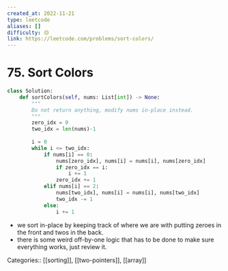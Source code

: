 ```yaml
---
created_at: 2022-11-21
type: leetcode
aliases: []
difficulty: 🟡
link: https://leetcode.com/problems/sort-colors/
---
```


# 75. Sort Colors

```python
class Solution:
    def sortColors(self, nums: List[int]) -> None:
        """
        Do not return anything, modify nums in-place instead.
        """
        zero_idx = 0
        two_idx = len(nums)-1
        
        i = 0
        while i <= two_idx:
            if nums[i] == 0:
                nums[zero_idx], nums[i] = nums[i], nums[zero_idx]
                if zero_idx == i:
                    i += 1
                zero_idx += 1
            elif nums[i] == 2:
                nums[two_idx], nums[i] = nums[i], nums[two_idx]
                two_idx -= 1
            else:
                i += 1
```

- we sort in-place by keeping track of where we are with putting zeroes in the front and twos in the back.
- there is some weird off-by-one logic that has to be done to make sure everything works, just review it.

Categories:: [[sorting]], [[two-pointers]], [[array]]
